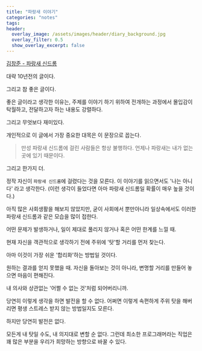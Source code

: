 ```yaml
---
title: "파랑새 이야기"
categories: "notes"
tags:
header:
  overlay_image: /assets/images/header/diary_background.jpg
  overlay_filter: 0.5
  show_overlay_excerpt: false
---
```


[김창준 - 파랑새 신드롬](https://www.ibm.com/developerworks/mydeveloperworks/blogs/9e635b49-09e9-4c23-8999-a4d461aeace2/entry/147?lang=en)

대략 10년전의 글이다.

그리고 참 좋은 글이다.

좋은 글이라고 생각한 이유는, 주제를 이야기 하기 위하여 전개하는 과정에서 몰입감이 탁월하고, 전달하고자 하는 내용도 강렬하다.

그리고 무엇보다 재미있다.

개인적으로 이 글에서 가장 중요한 대목은 이 문장으로 꼽는다.

> 만성 파랑새 신드롬에 걸린 사람들은 항상 불행하다. 언제나 파랑새는 내가 없는 곳에 있기 때문이다.

그리고 한가지 더.

정작 자신이 `파랑새 신드롬`에 걸렸다는 것을 모른다. 이 이야기를 읽으면서도 '나는 아니다' 라고 생각한다. (이런 생각이 들었다면 아마 파랑새 신드롬일 확률이 매우 높을 것이다.)

아직 많은 사회생활을 해보지 않았지만, 굳이 사회에서 뿐만아니라 일상속에서도 이러한 파랑새 신드롬과 같은 모습을 많이 접한다.

어떤 문제가 발생하거나, 일이 제대로 풀리지 않거나 혹은 어떤 한계를 느낄 때.

현재 자신을 객관적으로 생각하기 전에 주위에 '탓'할 거리를 먼저 찾는다.

아마 이것이 가장 쉬운 '합리화'하는 방법일 것이다.

원하는 결과를 얻지 못했을 때. 자신을 돌아보는 것이 아니라, 변명할 거리를 만들어 놓으면 마음이 편해진다.

내 의사와 상관없는 '어쩔 수 없는 것'처럼 되어버리니까.

당연히 이렇게 생각을 하면 발전을 할 수 없다. 어쩌면 이렇게 속편하게 주위 탓을 해버리면 평생 스트레스 받지 않는 방법일지도 모른다.

하지만 당연히 발전은 없다.

모든게 내 탓일 수도, 내 의지대로 변할 순 없다. 그런데 최소한 프로그래머라는 직업은 꽤 많은 부분을 우리가 희망하는 방향으로 바꿀 수 있다.

